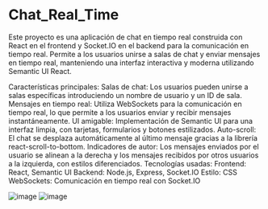 # Chat_Real_Time

Este proyecto es una aplicación de chat en tiempo real construida con React en el frontend y Socket.IO en el backend para la comunicación en tiempo real. Permite a los usuarios unirse a salas de chat y enviar mensajes en tiempo real, manteniendo una interfaz interactiva y moderna utilizando Semantic UI React.

Características principales:
Salas de chat: Los usuarios pueden unirse a salas específicas introduciendo un nombre de usuario y un ID de sala.
Mensajes en tiempo real: Utiliza WebSockets para la comunicación en tiempo real, lo que permite a los usuarios enviar y recibir mensajes instantáneamente.
UI amigable: Implementación de Semantic UI para una interfaz limpia, con tarjetas, formularios y botones estilizados.
Auto-scroll: El chat se desplaza automáticamente al último mensaje gracias a la librería react-scroll-to-bottom.
Indicadores de autor: Los mensajes enviados por el usuario se alinean a la derecha y los mensajes recibidos por otros usuarios a la izquierda, con estilos diferenciados.
Tecnologías usadas:
Frontend: React, Semantic UI
Backend: Node.js, Express, Socket.IO
Estilo: CSS
WebSockets: Comunicación en tiempo real con Socket.IO

![image](https://github.com/user-attachments/assets/0bf1fd6e-4572-4f31-b0ef-108a4d91b4ce)
![image](https://github.com/user-attachments/assets/93153e83-8c7b-4de9-a532-f27c65d8934e)

